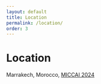 ```yaml
---
layout: default
title: Location
permalink: /location/
order: 3
---
```

# Location

Marrakech, Morocco, [MICCAI 2024](https://conferences.miccai.org/2024/en/)
